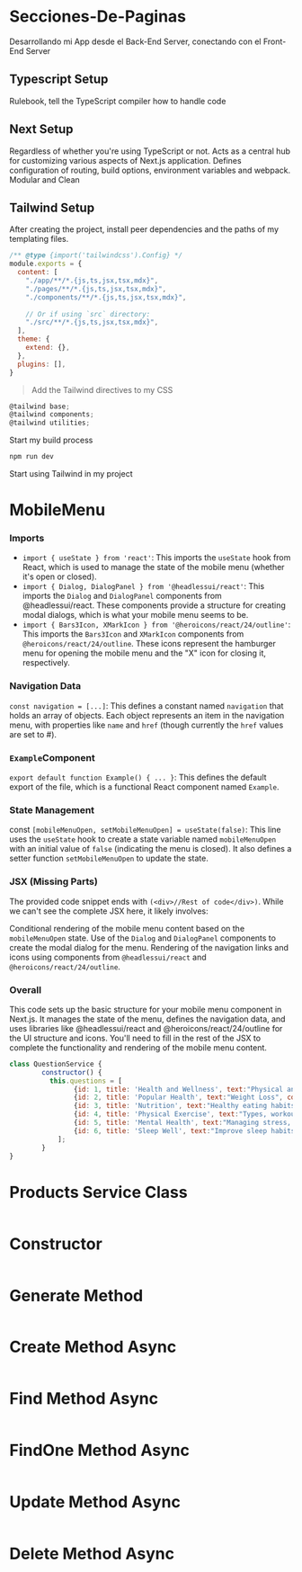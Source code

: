 # Secciones-De-Paginas
Desarrollando mi App desde el Back-End Server, conectando con el Front-End Server

## Typescript Setup

Rulebook, tell the TypeScript compiler how to handle code

## Next Setup

Regardless of whether you're using TypeScript or not. Acts as a central hub for customizing various aspects of Next.js application. Defines configuration of routing, build options, environment variables and webpack. Modular and Clean

## Tailwind Setup

After creating the project, install peer dependencies and the paths of my templating files. 

```javascript
/** @type {import('tailwindcss').Config} */
module.exports = {
  content: [
    "./app/**/*.{js,ts,jsx,tsx,mdx}",
    "./pages/**/*.{js,ts,jsx,tsx,mdx}",
    "./components/**/*.{js,ts,jsx,tsx,mdx}",
 
    // Or if using `src` directory:
    "./src/**/*.{js,ts,jsx,tsx,mdx}",
  ],
  theme: {
    extend: {},
  },
  plugins: [],
}
```
> Add the Tailwind directives to my CSS

```javascript
@tailwind base;
@tailwind components;
@tailwind utilities;
```
Start my build process
```javascript
npm run dev
```
Start using Tailwind in my project

# MobileMenu

### Imports

* ```import { useState } from 'react'```: This imports the ```useState``` hook from React, which is used to manage the state of the mobile menu (whether it's open or closed).
* ```import { Dialog, DialogPanel } from '@headlessui/react'```: This imports the ```Dialog``` and ```DialogPanel``` components from @headlessui/react. These components provide a structure for creating modal dialogs, which is what your mobile menu seems to be.
* ```import { Bars3Icon, XMarkIcon } from '@heroicons/react/24/outline'```: This imports the ```Bars3Icon``` and ```XMarkIcon``` components from ```@heroicons/react/24/outline```. These icons represent the hamburger menu for opening the mobile menu and the "X" icon for closing it, respectively.

### Navigation Data

```const navigation = [...]```: This defines a constant named ```navigation``` that holds an array of objects. Each object represents an item in the navigation menu, with properties like ```name``` and ```href``` (though currently the ```href``` values are set to #).

### ```Example```Component

```export default function Example() { ... }```: This defines the default export of the file, which is a functional React component named ```Example```.

### State Management

const ```[mobileMenuOpen, setMobileMenuOpen] = useState(false)```: This line uses the ```useState``` hook to create a state variable named ```mobileMenuOpen``` with an initial value of ```false``` (indicating the menu is closed). It also defines a setter function ```setMobileMenuOpen``` to update the state.

### JSX (Missing Parts)

The provided code snippet ends with ```(<div>//Rest of code</div>)```. While we can't see the complete JSX here, it likely involves:

Conditional rendering of the mobile menu content based on the ```mobileMenuOpen``` state.
Use of the ```Dialog``` and ```DialogPanel``` components to create the modal dialog for the menu.
Rendering of the navigation links and icons using components from ```@headlessui/react``` and ```@heroicons/react/24/outline```.

### Overall

This code sets up the basic structure for your mobile menu component in Next.js. It manages the state of the menu, defines the navigation data, and uses libraries like @headlessui/react and @heroicons/react/24/outline for the UI structure and icons. You'll need to fill in the rest of the JSX to complete the functionality and rendering of the mobile menu content.


```javascript
class QuestionService {
        constructor() {
          this.questions = [
                {id: 1, title: 'Health and Wellness', text:"Physical and Mental Well-being", completed: true},
                {id: 2, title: 'Popular Health', text:"Weight Loss", completed: false},
                {id: 3, title: 'Nutrition', text:"Healthy eating habits, meal plans, and recipes", completed: false},
                {id: 4, title: 'Physical Exercise', text:"Types, workout routines, and fitness tips", completed: false},
                {id: 5, title: 'Mental Health', text:"Managing stress, and improving mental well-being", completed: false},
                {id: 6, title: 'Sleep Well', text:"Improve sleep habits", completed: false}
            ];
        }
}
```
# Products Service Class

```javascript

```

# Constructor

```javascript

```

# Generate Method

```javascript

```

# Create Method Async

```javascript

```
# Find Method Async

```javascript

```

# FindOne Method Async

```javascript

```

# Update Method Async

```javascript

```

# Delete Method Async

```javascript

```
